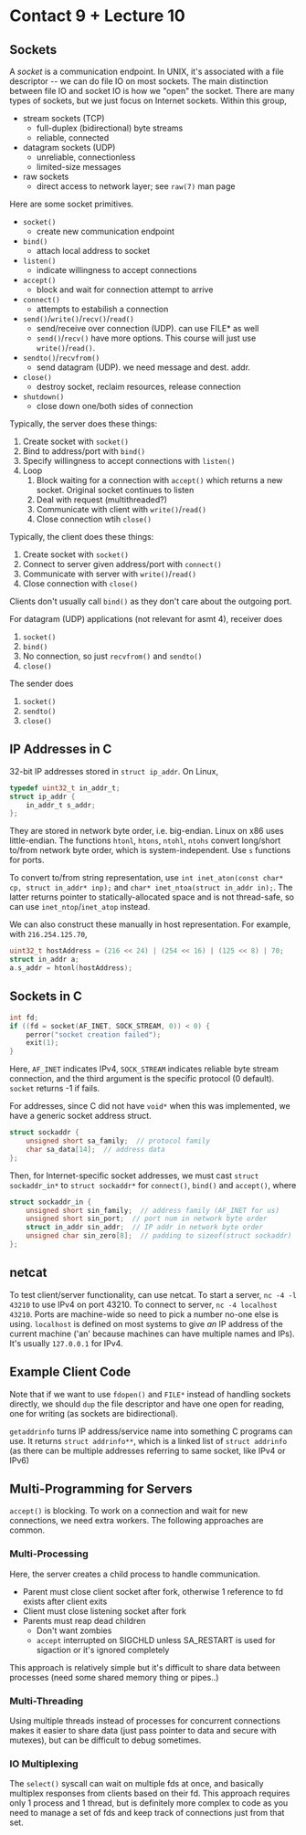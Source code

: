 # Contact 9 + Lecture 10

## Sockets
A *socket* is a communication endpoint. In UNIX, it's associated with a file descriptor -- we can do file IO on most sockets. The main distinction between file IO and socket IO is how we "open" the socket. There are many types of sockets, but we just focus on Internet sockets. Within this group,
- stream sockets (TCP)
    - full-duplex (bidirectional) byte streams
    - reliable, connected
- datagram sockets (UDP)
    - unreliable, connectionless
    - limited-size messages
- raw sockets
    - direct access to network layer; see `raw(7)` man page

Here are some socket primitives.
- `socket()`
    - create new communication endpoint
- `bind()`
    - attach local address to socket
- `listen()`
    - indicate willingness to accept connections
- `accept()`
    - block and wait for connection attempt to arrive
- `connect()`
    - attempts to estabilish a connection
- `send()`/`write()`/`recv()`/`read()`
    - send/receive over connection (UDP). can use FILE* as well
    - `send()`/`recv()` have more options. This course will just use `write()`/`read()`.
- `sendto()`/`recvfrom()`
    - send datagram (UDP). we need message and dest. addr.
- `close()`
    - destroy socket, reclaim resources, release connection
- `shutdown()`
    - close down one/both sides of connection

Typically, the server does these things:
1. Create socket with `socket()`
2. Bind to address/port with `bind()`
3. Specify willingness to accept connections with `listen()`
4. Loop
    1. Block waiting for a connection with `accept()` which returns a new socket. Original socket continues to listen
    2. Deal with request (multithreaded?)
    3. Communicate with client with `write()`/`read()`
    4. Close connection wtih `close()`

Typically, the client does these things:
1. Create socket with `socket()`
2. Connect to server given address/port with `connect()`
3. Communicate with server with `write()`/`read()`
4. Close connection with `close()`

Clients don't usually call `bind()` as they don't care about the outgoing port.

For datagram (UDP) applications (not relevant for asmt 4), receiver does
1. `socket()`
2. `bind()`
3. No connection, so just `recvfrom()` and `sendto()`
4. `close()`

The sender does
1. `socket()`
2. `sendto()`
3. `close()`

## IP Addresses in C
32-bit IP addresses stored in `struct ip_addr`. On Linux,
```c
typedef uint32_t in_addr_t;
struct ip_addr {
    in_addr_t s_addr;
};
```
They are stored in network byte order, i.e. big-endian. Linux on x86 uses little-endian. The functions `htonl`, `htons`, `ntohl`, `ntohs` convert long/short to/from network byte order, which is system-independent. Use `s` functions for ports.

To convert to/from string representation, use `int inet_aton(const char* cp, struct in_addr* inp);` and `char* inet_ntoa(struct in_addr in);`. The latter returns pointer to statically-allocated space and is not thread-safe, so can use `inet_ntop`/`inet_atop` instead.

We can also construct these manually in host representation. For example, with `216.254.125.70`,
```c
uint32_t hostAddress = (216 << 24) | (254 << 16) | (125 << 8) | 70;
struct in_addr a;
a.s_addr = htonl(hostAddress);
```

## Sockets in C
```c
int fd;
if ((fd = socket(AF_INET, SOCK_STREAM, 0)) < 0) {
    perror("socket creation failed");
    exit(1);
}
```
Here, `AF_INET` indicates IPv4, `SOCK_STREAM` indicates reliable byte stream connection, and the third argument is the specific protocol (0 default).
`socket` returns -1 if fails.

For addresses, since C did not have `void*` when this was implemented, we have a generic socket address struct.
```c
struct sockaddr {
    unsigned short sa_family;  // protocol family
    char sa_data[14];  // address data
};
```
Then, for Internet-specific socket addresses, we must cast `struct sockaddr_in*` to `struct sockaddr*` for `connect()`, `bind()` and `accept()`, where
```c
struct sockaddr_in {
    unsigned short sin_family;  // address family (AF_INET for us)
    unsigned short sin_port;  // port num in network byte order
    struct in_addr sin_addr;  // IP addr in network byte order
    unsigned char sin_zero[8];  // padding to sizeof(struct sockaddr)
};
```

## netcat
To test client/server functionality, can use netcat. To start a server, `nc -4 -l 43210` to use IPv4 on port 43210. To connect to server, `nc -4 localhost 43210`. Ports are machine-wide so need to pick a number no-one else is using. `localhost` is defined on most systems to give *an* IP address of the current machine ('an' because machines can have multiple names and IPs). It's usually `127.0.0.1` for IPv4.

## Example Client Code
Note that if we want to use `fdopen()` and `FILE*` instead of handling sockets directly, we should `dup` the file descriptor and have one open for reading, one for writing (as sockets are bidirectional).

`getaddrinfo` turns IP address/service name into something C programs can use. It returns `struct addrinfo**`, which is a linked list of `struct addrinfo` (as there can be multiple addresses referring to same socket, like IPv4 or IPv6)

## Multi-Programming for Servers
`accept()` is blocking. To work on a connection and wait for new connections, we need extra workers. The following approaches are common.

### Multi-Processing
Here, the server creates a child process to handle communication. 
- Parent must close client socket after fork, otherwise 1 reference to fd exists after client exits
- Client must close listening socket after fork
- Parents must reap dead children
    - Don't want zombies
    - `accept` interrupted on SIGCHLD unless SA_RESTART is used for sigaction or it's ignored completely

This approach is relatively simple but it's difficult to share data between processes (need some shared memory thing or pipes..)

### Multi-Threading
Using multiple threads instead of processes for concurrent connections makes it easier to share data (just pass pointer to data and secure with mutexes), but can be difficult to debug sometimes.

### IO Multiplexing
The `select()` syscall can wait on multiple fds at once, and basically multiplex responses from clients based on their fd. This approach requires only 1 process and 1 thread, but is definitely more complex to code as you need to manage a set of fds and keep track of connections just from that set.